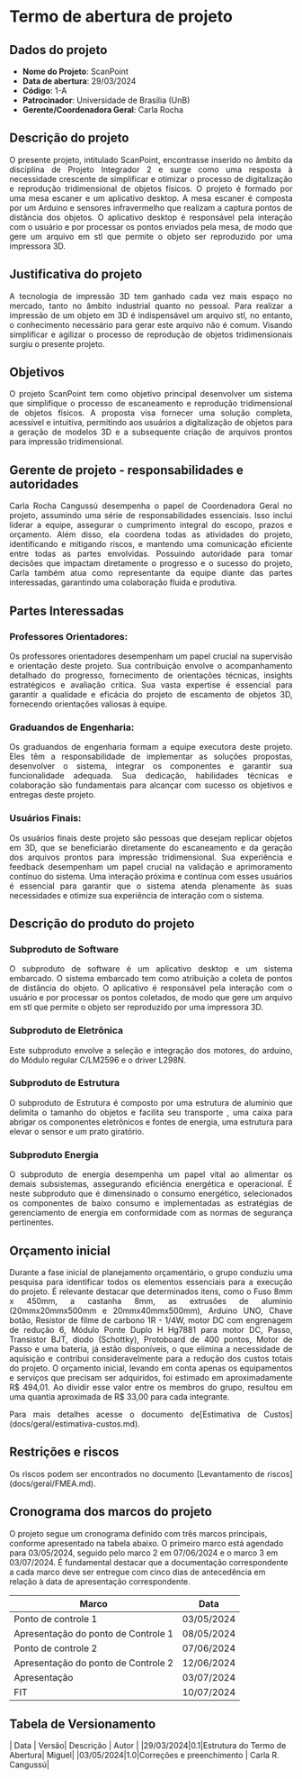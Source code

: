 # Termo de abertura de projeto

## Dados do projeto 

- **Nome do Projeto**: ScanPoint
- **Data de abertura**: 29/03/2024
- **Código**: 1-A
- **Patrocinador**: Universidade de Brasília (UnB) 
- **Gerente/Coordenadora Geral**: Carla Rocha 

## Descrição do projeto 

<p style="text-align: justify;"> O presente projeto, intitulado ScanPoint, encontrasse inserido no âmbito da disciplina de Projeto Integrador 2 e surge como uma resposta à necessidade crescente de simplificar e otimizar o processo de digitalização e reprodução tridimensional de objetos físicos. O projeto é formado por uma mesa escaner e um aplicativo desktop. A mesa escaner é composta por um Arduino e sensores infravermelho que realizam a captura pontos de distância dos objetos. O aplicativo desktop é responsável pela interação com o usuário e por processar os pontos enviados pela mesa, de modo que gere um arquivo em stl que permite o objeto ser reproduzido por uma impressora 3D. </p>

## Justificativa do projeto 
<p style="text-align: justify;"> A tecnologia de impressão 3D tem ganhado cada vez mais espaço no mercado, tanto no âmbito industrial quanto no pessoal. Para realizar a impressão de um objeto em 3D é indispensável um arquivo stl, no entanto, o conhecimento necessário para gerar este arquivo não é comum. Visando simplificar e agilizar o processo de reprodução de objetos tridimensionais surgiu o presente projeto.</p>

## Objetivos 

<p style="text-align: justify;"> O projeto ScanPoint tem como objetivo principal desenvolver um sistema que simplifique o processo de escaneamento e reprodução tridimensional de objetos físicos. A proposta visa fornecer uma solução completa, acessível e intuitiva, permitindo aos usuários a digitalização de objetos para a geração de modelos 3D e a subsequente criação de arquivos prontos para impressão tridimensional.</p>

## Gerente de projeto - responsabilidades e autoridades

<p style="text-align: justify;"> Carla Rocha Cangussú desempenha o papel de Coordenadora Geral no projeto, assumindo uma série de responsabilidades essenciais. Isso inclui liderar a equipe, assegurar o cumprimento integral do escopo, prazos e orçamento. Além disso, ela coordena todas as atividades do projeto, identificando e mitigando riscos, e mantendo uma comunicação eficiente entre todas as partes envolvidas. Possuindo autoridade para tomar decisões que impactam diretamente o progresso e o sucesso do projeto, Carla também atua como representante da equipe diante das partes interessadas, garantindo uma colaboração fluida e produtiva.</p>

## Partes Interessadas

###  Professores Orientadores:
<p style="text-align: justify;">Os professores orientadores desempenham um papel crucial na supervisão e orientação deste projeto. Sua contribuição envolve o acompanhamento detalhado do progresso, fornecimento de orientações técnicas, insights estratégicos e avaliação crítica. Sua vasta expertise é essencial para garantir a qualidade e eficácia do projeto de escamento de objetos 3D, fornecendo orientações valiosas à equipe.</p>

### Graduandos de Engenharia:
<p style="text-align: justify;">Os graduandos de engenharia formam a equipe executora deste projeto. Eles têm a responsabilidade de implementar as soluções propostas, desenvolver o sistema, integrar os componentes e garantir sua funcionalidade adequada. Sua dedicação, habilidades técnicas e colaboração são fundamentais para alcançar com sucesso os objetivos e entregas deste projeto.</p>

### Usuários Finais:
<p style="text-align: justify;">Os usuários finais deste projeto são pessoas que desejam replicar objetos em 3D, que se beneficiarão diretamente do escaneamento e da geração dos arquivos prontos para impressão tridimensional. Sua experiência e feedback desempenham um papel crucial na validação e aprimoramento contínuo do sistema. Uma interação próxima e contínua com esses usuários é essencial para garantir que o sistema atenda plenamente às suas necessidades e otimize sua experiência de interação com o sistema.<p>

##  Descrição do produto do projeto

### Subproduto de Software
<p style="text-align: justify;">O subproduto de software é um aplicativo desktop e um sistema embarcado. O sistema embarcado tem como atribuição a coleta de pontos de distância do objeto. O aplicativo é responsável pela interação com o usuário e por processar os pontos coletados, de modo que gere um arquivo em stl que permite o objeto ser reproduzido por uma impressora 3D. </p>

### Subproduto de Eletrônica
<p style="text-align: justify;">Este subproduto envolve a seleção e integração dos motores, do arduino, do Módulo regular C/LM2596 e o driver L298N.</p>

### Subproduto de Estrutura
<p style="text-align: justify;">O subproduto de Estrutura  é composto por uma estrutura de alumínio que delimita o tamanho do objetos e facilita seu transporte ,  uma caixa para abrigar os componentes eletrônicos e fontes de energia, uma estrutura  para elevar o sensor e um prato giratório.</p>

### Subproduto Energia
<p style="text-align: justify;">O subproduto de energia desempenha um papel vital ao alimentar os demais subsistemas, assegurando eficiência energética e operacional. É neste subproduto que é dimensinado o consumo energético, selecionados os componentes de baixo consumo e implementadas as estratégias de gerenciamento de energia em conformidade com as normas de segurança pertinentes.</p>

## Orçamento inicial 

<p style="text-align: justify;">Durante a fase inicial de planejamento orçamentário, o grupo conduziu uma pesquisa para identificar todos os elementos essenciais para a execução do projeto. É relevante destacar que determinados itens, como o Fuso 8mm x 450mm, a castanha 8mm, as extrusões de alumínio (20mmx20mmx500mm e 20mmx40mmx500mm), Arduino UNO, Chave botão, Resistor de filme de carbono 1R - 1/4W, motor DC com engrenagem de redução 6, Módulo Ponte Duplo H Hg7881 para motor DC, Passo, Transistor BJT, diodo (Schottky), Protoboard de 400 pontos, Motor de Passo e uma bateria, já estão disponíveis, o que elimina a necessidade de aquisição e contribui consideravelmente para a redução dos custos totais do projeto. O orçamento inicial, levando em conta apenas os equipamentos e serviços que precisam ser adquiridos, foi estimado em aproximadamente R$ 494,01. Ao dividir esse valor entre os membros do grupo, resultou em uma quantia aproximada de R$ 33,00 para cada integrante.</p>

<p style="text-align: justify;">Para mais detalhes acesse o documento de[Estimativa de Custos](docs/geral/estimativa-custos.md). </p>

## Restrições e riscos

<p style="text-align: justify;">Os riscos podem ser encontrados no documento [Levantamento de riscos](docs/geral/FMEA.md).</p>

## Cronograma dos marcos do projeto
O projeto segue um cronograma definido com três marcos principais, conforme apresentado na tabela abaixo. O primeiro marco está agendado para 03/05/2024, seguido pelo marco 2 em 07/06/2024 e o marco 3 em 03/07/2024. É fundamental destacar que a documentação correspondente a cada marco deve ser entregue com cinco dias de antecedência em relação à data de apresentação correspondente.

|Marco |Data|
|------|----|
|Ponto de controle 1| 03/05/2024|
|Apresentação do ponto de Controle 1| 08/05/2024|
|Ponto de controle 2| 07/06/2024|
|Apresentação do ponto de Controle 2| 12/06/2024|
|Apresentação| 03/07/2024|
| FIT | 10/07/2024|

## Tabela de Versionamento

| Data | Versão| Descrição | Autor |
|29/03/2024|0.1|Estrutura do Termo de Abertura| Miguel|
|03/05/2024|1.0|Correções e preenchimento | Carla R. Cangussú|